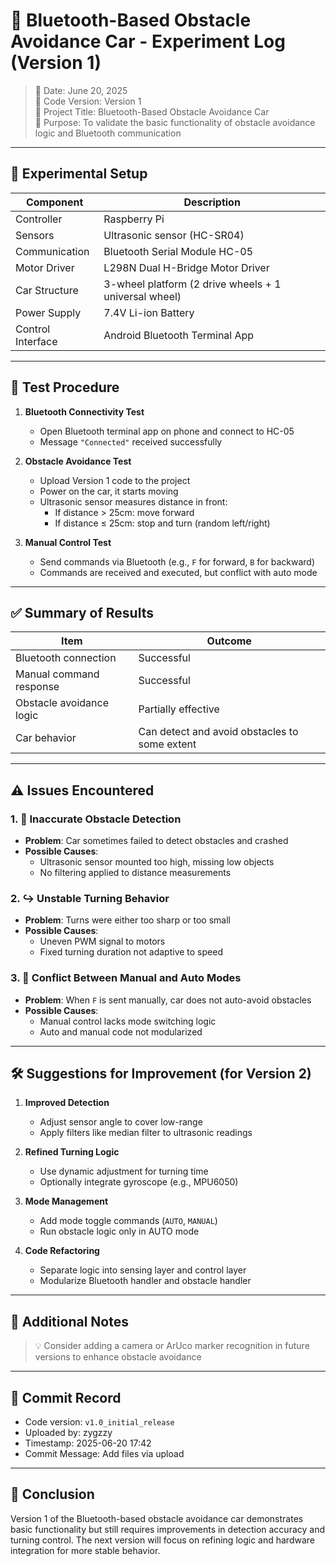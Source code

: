  # 🚗 Bluetooth-Based Obstacle Avoidance Car - Experiment Log (Version 1)

> 📅 Date: June 20, 2025  
> 🧪 Code Version: Version 1  
> 🧠 Project Title: Bluetooth-Based Obstacle Avoidance Car  
> 🎯 Purpose: To validate the basic functionality of obstacle avoidance logic and Bluetooth communication

---

## 🔧 Experimental Setup

| Component | Description |
|-----------|-------------|
| Controller | Raspberry Pi |
| Sensors | Ultrasonic sensor (HC-SR04) |
| Communication | Bluetooth Serial Module HC-05 |
| Motor Driver | L298N Dual H-Bridge Motor Driver |
| Car Structure | 3-wheel platform (2 drive wheels + 1 universal wheel) |
| Power Supply | 7.4V Li-ion Battery |
| Control Interface | Android Bluetooth Terminal App |

---

## 🧪 Test Procedure

1. **Bluetooth Connectivity Test**
   - Open Bluetooth terminal app on phone and connect to HC-05
   - Message `"Connected"` received successfully

2. **Obstacle Avoidance Test**
   - Upload Version 1 code to the project
   - Power on the car, it starts moving
   - Ultrasonic sensor measures distance in front:
     - If distance > 25cm: move forward
     - If distance ≤ 25cm: stop and turn (random left/right)

3. **Manual Control Test**
   - Send commands via Bluetooth (e.g., `F` for forward, `B` for backward)
   - Commands are received and executed, but conflict with auto mode

---

## ✅ Summary of Results

| Item | Outcome |
|------|---------|
| Bluetooth connection | Successful |
| Manual command response | Successful |
| Obstacle avoidance logic | Partially effective |
| Car behavior | Can detect and avoid obstacles to some extent |

---

## ⚠️ Issues Encountered

### 1. 🚧 Inaccurate Obstacle Detection

- **Problem**: Car sometimes failed to detect obstacles and crashed
- **Possible Causes**:
  - Ultrasonic sensor mounted too high, missing low objects
  - No filtering applied to distance measurements

### 2. ↪️ Unstable Turning Behavior

- **Problem**: Turns were either too sharp or too small
- **Possible Causes**:
  - Uneven PWM signal to motors
  - Fixed turning duration not adaptive to speed

### 3. 🔁 Conflict Between Manual and Auto Modes

- **Problem**: When `F` is sent manually, car does not auto-avoid obstacles
- **Possible Causes**:
  - Manual control lacks mode switching logic
  - Auto and manual code not modularized


---

## 🛠️ Suggestions for Improvement (for Version 2)

1. **Improved Detection**
   - Adjust sensor angle to cover low-range
   - Apply filters like median filter to ultrasonic readings

2. **Refined Turning Logic**
   - Use dynamic adjustment for turning time
   - Optionally integrate gyroscope (e.g., MPU6050)

3. **Mode Management**
   - Add mode toggle commands (`AUTO`, `MANUAL`)
   - Run obstacle logic only in AUTO mode

4. **Code Refactoring**
   - Separate logic into sensing layer and control layer
   - Modularize Bluetooth handler and obstacle handler

---

## 📸 Additional Notes

> 💡 Consider adding a camera or ArUco marker recognition in future versions to enhance obstacle avoidance

---

## 🧾 Commit Record

- Code version: `v1.0_initial_release`
- Uploaded by: zygzzy
- Timestamp: 2025-06-20 17:42
- Commit Message: Add files via upload

---

## 🏁 Conclusion

Version 1 of the Bluetooth-based obstacle avoidance car demonstrates basic functionality but still requires improvements in detection accuracy and turning control. The next version will focus on refining logic and hardware integration for more stable behavior.
